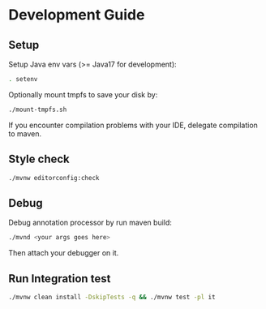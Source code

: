 # Development Guide

## Setup
Setup Java env vars (>= Java17 for development):
```bash
. setenv
```
Optionally mount tmpfs to save your disk by:
```bash
./mount-tmpfs.sh
```

If you encounter compilation problems with your IDE, delegate compilation to maven.

## Style check
```bash
./mvnw editorconfig:check
```

## Debug
Debug annotation processor by run maven build:
```bash
./mvnd <your args goes here>
```
Then attach your debugger on it.

## Run Integration test
```bash
./mvnw clean install -DskipTests -q && ./mvnw test -pl it
```
